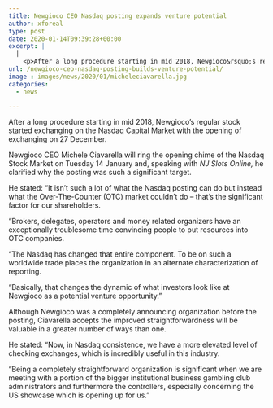 ```yaml
---
title: Newgioco CEO Nasdaq posting expands venture potential
author: xforeal 
type: post
date: 2020-01-14T09:39:28+00:00
excerpt: |
  |
    <p>After a long procedure starting in mid 2018, Newgioco&rsquo;s regular stock started exchanging on the Nasdaq Capital Market with the opening of exchanging on 27 December</p>
url: /newgioco-ceo-nasdaq-posting-builds-venture-potential/
image : images/news/2020/01/micheleciavarella.jpg
categories:
  - news

---
```

After a long procedure starting in mid 2018, Newgioco’s regular stock started exchanging on the Nasdaq Capital Market with the opening of exchanging on 27 December.

Newgioco CEO Michele Ciavarella will ring the opening chime of the Nasdaq Stock Market on Tuesday 14 January and, speaking with&nbsp;_NJ Slots Online,_&nbsp;he clarified why the posting was such a significant target.

He stated: “It isn’t such a lot of what the Nasdaq posting can do but instead what the Over-The-Counter (OTC) market couldn’t do – that’s the significant factor for our shareholders.

“Brokers, delegates, operators and money related organizers have an exceptionally troublesome time convincing people to put resources into OTC companies.

“The Nasdaq has changed that entire component. To be on such a worldwide trade places the organization in an alternate characterization of reporting.

“Basically, that changes the dynamic of what investors look like at Newgioco as a potential venture opportunity.”

Although Newgioco was a completely announcing organization before the posting, Ciavarella accepts the improved straightforwardness will be valuable in a greater number of ways than one.

He stated: “Now, in Nasdaq consistence, we have a more elevated level of checking exchanges, which is incredibly useful in this industry.

“Being a completely straightforward organization is significant when we are meeting with a portion of the bigger institutional business gambling club administrators and furthermore the controllers, especially concerning the US showcase which is opening up for us.”